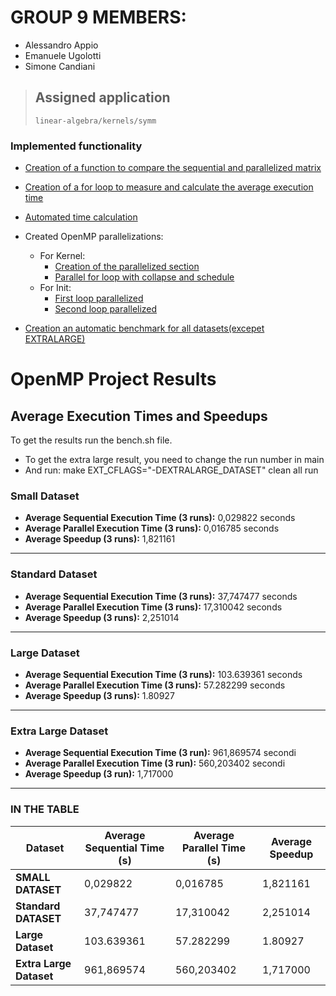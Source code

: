# GROUP 9 MEMBERS:
- Alessandro Appio
- Emanuele Ugolotti
- Simone Candiani

> ## Assigned application
>
> `linear-algebra/kernels/symm`

### Implemented functionality
 - [Creation of a function to compare the sequential and parallelized matrix](https://github.com/alleappio/hpc_assignment_1/blob/7f3a465ae524391a9890ad755887fb72a265fcad/symm/symm.c#L144C1-L159C2)
 - [Creation of a for loop to measure and calculate the average execution time](https://github.com/alleappio/hpc_assignment_1/blob/b766f69a4e8b23e6035146eb8309045773cef766/symm/symm.c#L167C2-L169C45)
 - [Automated time calculation](https://github.com/alleappio/hpc_assignment_1/blob/7f3a465ae524391a9890ad755887fb72a265fcad/symm/symm.c#L234C1-L242C71)
 - Created OpenMP parallelizations:
   - For Kernel:
     * [Creation of the parallelized section](https://github.com/alleappio/hpc_assignment_1/blob/b766f69a4e8b23e6035146eb8309045773cef766/symm/symm.c#L124C1-L142C1)
     * [Parallel for loop with collapse and schedule](https://github.com/alleappio/hpc_assignment_1/blob/b766f69a4e8b23e6035146eb8309045773cef766/symm/symm.c#L127C4-L127C84)
   - For Init:
     * [First loop parallelized](https://github.com/alleappio/hpc_assignment_1/blob/b766f69a4e8b23e6035146eb8309045773cef766/symm/symm.c#L57C5-L57C49)
     * [Second loop parallelized](https://github.com/alleappio/hpc_assignment_1/blob/b766f69a4e8b23e6035146eb8309045773cef766/symm/symm.c#L65)

- [Creation an automatic benchmark for all datasets(excepet EXTRALARGE)](https://github.com/alleappio/hpc_assignment_1/blob/develop_candiani/symm/bench.sh)

# OpenMP Project Results 
## Average Execution Times and Speedups
To get the results run the bench.sh file.
- To get the extra large result, you need to change the run number in main  
- And run: make EXT_CFLAGS="-DEXTRALARGE_DATASET" clean all run

### Small Dataset
- **Average Sequential Execution Time (3 runs):** 0,029822 seconds
- **Average Parallel Execution Time (3 runs):** 0,016785 seconds
- **Average Speedup (3 runs):** 1,821161

---

### Standard Dataset 
- **Average Sequential Execution Time (3 runs):** 37,747477 seconds
- **Average Parallel Execution Time (3 runs):** 17,310042 seconds
- **Average Speedup (3 runs):** 2,251014

---

### Large Dataset
- **Average Sequential Execution Time (3 runs):** 103.639361 seconds
- **Average Parallel Execution Time (3 runs):** 57.282299 seconds
- **Average Speedup (3 runs):** 1.80927

---

### Extra Large Dataset
- **Average Sequential Execution Time (3 run):** 961,869574 secondi  
- **Average Parallel Execution Time (3 run):** 560,203402 secondi  
- **Average Speedup (3 run):** 1,717000  

---

### IN THE TABLE


| **Dataset**      | **Average Sequential Time (s)** | **Average Parallel Time (s)** | **Average Speedup** |
|-------------------|---------------------------------|--------------------------------|--------------------|
| **SMALL DATASET** | 0,029822                       | 0,016785                       | 1,821161          |
| **Standard DATASET** | 37,747477                      | 17,310042                      | 2,251014          |
| **Large Dataset** | 103.639361                      | 57.282299                      | 1.80927          |
| **Extra Large Dataset** | 961,869574                    | 560,203402                     | 1,717000          |
